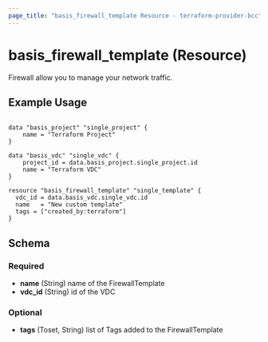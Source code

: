 ```yaml
---
page_title: "basis_firewall_template Resource - terraform-provider-bcc"
---
```

# basis_firewall_template (Resource)

Firewall allow you to manage your network traffic.

## Example Usage

```hcl

data "basis_project" "single_project" {
    name = "Terraform Project"
}

data "basis_vdc" "single_vdc" {
    project_id = data.basis_project.single_project.id
    name = "Terraform VDC"
}

resource "basis_firewall_template" "single_template" {
  vdc_id = data.basis_vdc.single_vdc.id
  name   = "New custom template"
  tags = ["created_by:terraform"]
}

```

## Schema

### Required

- **name** (String) name of the FirewallTemplate
- **vdc_id** (String) id of the VDC

### Optional

- **tags** (Toset, String) list of Tags added to the FirewallTemplate
